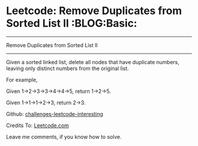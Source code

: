 # Leetcode: Remove Duplicates from Sorted List II     :BLOG:Basic:


---

Remove Duplicates from Sorted List II  

---

Given a sorted linked list, delete all nodes that have duplicate numbers, leaving only distinct numbers from the original list.  

For example,  

Given 1->2->3->3->4->4->5, return 1->2->5.  

Given 1->1->1->2->3, return 2->3.  

Github: [challenges-leetcode-interesting](https://github.com/DennyZhang/challenges-leetcode-interesting/tree/master/remove-duplicates-from-sorted-list-ii)  

Credits To: [Leetcode.com](https://leetcode.com/problems/remove-duplicates-from-sorted-list-ii/description/)  

Leave me comments, if you know how to solve.